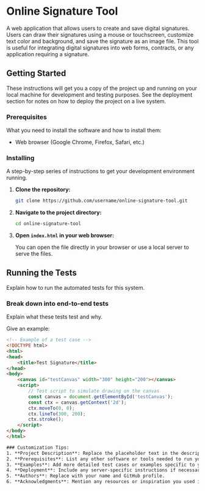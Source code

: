 # Online Signature Tool

A web application that allows users to create and save digital signatures. Users can draw their signatures using a mouse or touchscreen, customize text color and background, and save the signature as an image file. This tool is useful for integrating digital signatures into web forms, contracts, or any application requiring a signature.

## Getting Started

These instructions will get you a copy of the project up and running on your local machine for development and testing purposes. See the deployment section for notes on how to deploy the project on a live system.

### Prerequisites

What you need to install the software and how to install them:

- Web browser (Google Chrome, Firefox, Safari, etc.)

### Installing

A step-by-step series of instructions to get your development environment running.

1. **Clone the repository:**

    ```bash
    git clone https://github.com/username/online-signature-tool.git
    ```

2. **Navigate to the project directory:**

    ```bash
    cd online-signature-tool
    ```

3. **Open `index.html` in your web browser:**

    You can open the file directly in your browser or use a local server to serve the files.

## Running the Tests

Explain how to run the automated tests for this system.

### Break down into end-to-end tests

Explain what these tests test and why.

Give an example:

```html
<!-- Example of a test case -->
<!DOCTYPE html>
<html>
<head>
    <title>Test Signature</title>
</head>
<body>
    <canvas id="testCanvas" width="300" height="200"></canvas>
    <script>
        // Test script to simulate drawing on the canvas
        const canvas = document.getElementById('testCanvas');
        const ctx = canvas.getContext('2d');
        ctx.moveTo(0, 0);
        ctx.lineTo(300, 200);
        ctx.stroke();
    </script>
</body>
</html>

### Customization Tips:
1. **Project Description**: Replace the placeholder text in the description with specific details about your project.
2. **Prerequisites**: List any other software or tools needed to run your project.
3. **Examples**: Add more detailed test cases or examples specific to your project.
4. **Deployment**: Include any server-specific instructions if necessary.
5. **Authors**: Replace with your name and GitHub profile.
6. **Acknowledgments**: Mention any resources or inspiration you used in your project.

